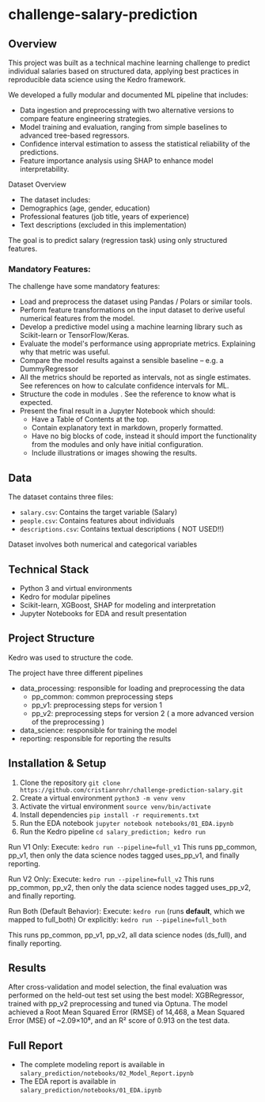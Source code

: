 # challenge-salary-prediction

## Overview

This project was built as a technical machine learning challenge to predict individual salaries based on structured data, applying best practices in reproducible data science using the Kedro framework.

We developed a fully modular and documented ML pipeline that includes:
- Data ingestion and preprocessing with two alternative versions to compare feature engineering strategies.
- Model training and evaluation, ranging from simple baselines to advanced tree-based regressors.
- Confidence interval estimation to assess the statistical reliability of the predictions.
- Feature importance analysis using SHAP to enhance model interpretability.

Dataset Overview
- The dataset includes:
- Demographics (age, gender, education)
- Professional features (job title, years of experience)
- Text descriptions (excluded in this implementation)

The goal is to predict salary (regression task) using only structured features.

### Mandatory Features:

The challenge have some mandatory features:
- Load and preprocess the dataset using Pandas / Polars or similar tools.
- Perform feature transformations on the input dataset to derive useful numerical features from the model.
- Develop a predictive model using a machine learning library such as Scikit-learn or TensorFlow/Keras.
- Evaluate the model's performance using appropriate metrics. Explaining why that metric was useful.
- Compare the model results against a sensible baseline – e.g. a DummyRegressor
- All the metrics should be reported as intervals, not as single estimates. See references on how to calculate confidence intervals for ML.
- Structure the code in modules . See the reference to know what is expected.
- Present the final result in a Jupyter Notebook which should:
  - Have a Table of Contents at the top.
  - Contain explanatory text in markdown, properly formatted.
  - Have no big blocks of code, instead it should import the functionality from the modules and only have initial configuration.
  - Include illustrations or images showing the results.


## Data

The dataset contains three files:
- `salary.csv`: Contains the target variable (Salary)
- `people.csv`: Contains features about individuals
- `descriptions.csv`: Contains textual descriptions ( NOT USED!!)

Dataset involves both numerical and categorical variables

## Technical Stack
- Python 3 and virtual environments
- Kedro for modular pipelines
- Scikit-learn, XGBoost, SHAP for modeling and interpretation
- Jupyter Notebooks for EDA and result presentation

## Project Structure

Kedro was used to structure the code.

The project have three different pipelines

- data_processing: responsible for loading and preprocessing the data
  - pp_common: common preprocessing steps
  - pp_v1: preprocessing steps for version 1
  - pp_v2: preprocessing steps for version 2 ( a more advanced version of the preprocessing )
- data_science: responsible for training the model
- reporting: responsible for reporting the results

## Installation & Setup

1. Clone the repository
`git clone https://github.com/cristianrohr/challenge-prediction-salary.git`
2. Create a virtual environment
`python3 -m venv venv`
3. Activate the virtual environment
`source venv/bin/activate`
4. Install dependencies
`pip install -r requirements.txt`
5. Run the EDA notebook
`jupyter notebook notebooks/01_EDA.ipynb`
6. Run the Kedro pipeline
`cd salary_prediction; kedro run`

Run V1 Only:
Execute: `kedro run --pipeline=full_v1`
This runs pp_common, pp_v1, then only the data science nodes tagged uses_pp_v1, and finally reporting.

Run V2 Only:
Execute: `kedro run --pipeline=full_v2`
This runs pp_common, pp_v2, then only the data science nodes tagged uses_pp_v2, and finally reporting.

Run Both (Default Behavior):
Execute: `kedro run` (runs __default__, which we mapped to full_both)
Or explicitly: `kedro run --pipeline=full_both`

This runs pp_common, pp_v1, pp_v2, all data science nodes (ds_full), and finally reporting.

## Results
After cross-validation and model selection, the final evaluation was performed on the held-out test set using the best model: XGBRegressor, trained with pp_v2 preprocessing and tuned via Optuna. The model achieved a Root Mean Squared Error (RMSE) of 14,468, a Mean Squared Error (MSE) of ~2.09×10⁸, and an R² score of 0.913 on the test data. 

## Full Report
- The complete modeling report is available in `salary_prediction/notebooks/02_Model_Report.ipynb`
- The EDA report is available in `salary_prediction/notebooks/01_EDA.ipynb`
